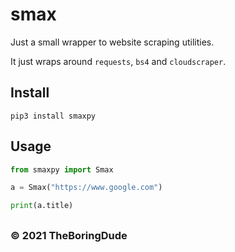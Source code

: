 # smax
Just a small wrapper to website scraping utilities.

It just wraps around `requests`, `bs4` and `cloudscraper`.

## Install
```
pip3 install smaxpy
```


## Usage
```python
from smaxpy import Smax

a = Smax("https://www.google.com")

print(a.title)
```

## 
### &copy; 2021 TheBoringDude